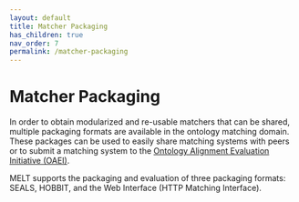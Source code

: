 ```yaml
---
layout: default
title: Matcher Packaging
has_children: true
nav_order: 7
permalink: /matcher-packaging
---
```


# Matcher Packaging
In order to obtain modularized and re-usable matchers that can be shared, multiple packaging formats are available in the ontology matching domain.
These packages can be used to easily share matching systems with peers or to submit a matching system to the [Ontology Alignment Evaluation Initiative (OAEI)](http://oaei.ontologymatching.org/).

MELT supports the packaging and evaluation of three packaging formats: SEALS, HOBBIT, and the Web Interface (HTTP Matching Interface).